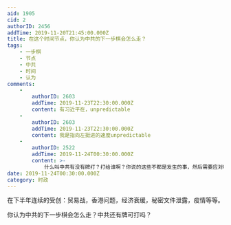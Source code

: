 ```yaml
---
aid: 1905
cid: 2
authorID: 2456
addTime: 2019-11-20T21:45:00.000Z
title: 在这个时间节点，你认为中共的下一步棋会怎么走？
tags:
    - 一步棋
    - 节点
    - 中共
    - 时间
    - 认为
comments:
    -
        authorID: 2603
        addTime: 2019-11-23T22:30:00.000Z
        content: 有习近平在，unpredictable
    -
        authorID: 2603
        addTime: 2019-11-23T22:30:00.000Z
        content: 我是指向左挺进的速度unpredictable
    -
        authorID: 2522
        addTime: 2019-11-24T00:30:00.000Z
        content: >-
            什么叫中共有没有牌打？打给谁啊？你说的这些不都是发生的事，然后需要应对吗，你说的这些事也不是来自同一方的势力啊，我看有国际竞争、国内关系、天灾人祸、经济规律等等。还是说你是想讨论明年的中共政策？
date: 2019-11-24T00:30:00.000Z
category: 时政
---
```


在下半年连续的受创：贸易战，香港问题，经济衰缓，秘密文件泄露，疫情等等。

你认为中共的下一步棋会怎么走？中共还有牌可打吗？
